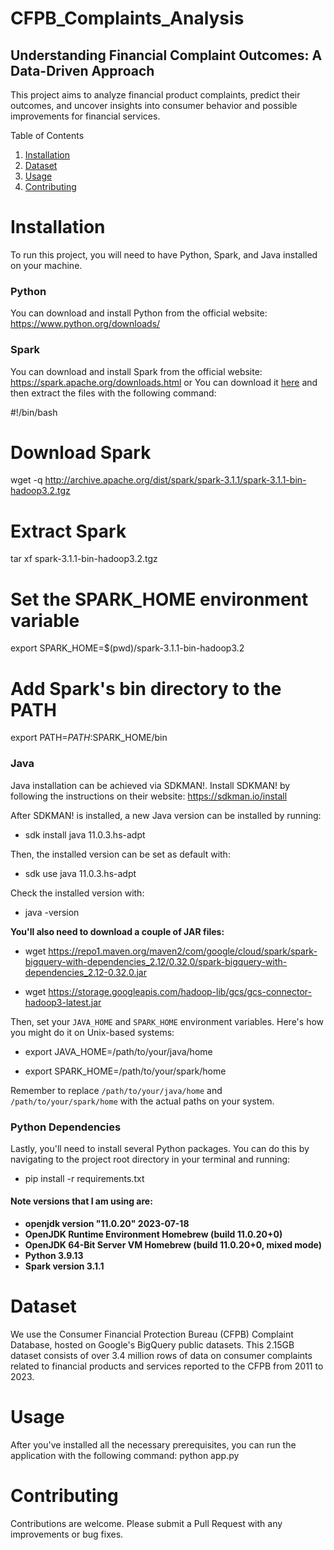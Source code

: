 # CFPB_Complaints_Analysis
## Understanding Financial Complaint Outcomes: A Data-Driven Approach

This project aims to analyze financial product complaints, predict their outcomes, and uncover insights into consumer behavior and possible improvements for financial services.

Table of Contents

1. [Installation](#installation)
2. [Dataset](#dataset)
3. [Usage](#usage)
4. [Contributing](#contributing)

# Installation

To run this project, you will need to have Python, Spark, and Java installed on your machine.

### Python

You can download and install Python from the official website: https://www.python.org/downloads/

### Spark

You can download and install Spark from the official website: https://spark.apache.org/downloads.html
or You can download it [here](http://archive.apache.org/dist/spark/spark-3.1.1/spark-3.1.1-bin-hadoop3.2.tgz) and then extract the files with the following command:

#!/bin/bash

# Download Spark
wget -q http://archive.apache.org/dist/spark/spark-3.1.1/spark-3.1.1-bin-hadoop3.2.tgz

# Extract Spark
tar xf spark-3.1.1-bin-hadoop3.2.tgz

# Set the SPARK_HOME environment variable
export SPARK_HOME=$(pwd)/spark-3.1.1-bin-hadoop3.2

# Add Spark's bin directory to the PATH
export PATH=$PATH:$SPARK_HOME/bin


### Java

Java installation can be achieved via SDKMAN!. Install SDKMAN! by following the instructions on their website: https://sdkman.io/install

After SDKMAN! is installed, a new Java version can be installed by running:

- sdk install java 11.0.3.hs-adpt
  
Then, the installed version can be set as default with:

- sdk use java 11.0.3.hs-adpt

Check the installed version with:

- java -version

**You'll also need to download a couple of JAR files:**

- wget https://repo1.maven.org/maven2/com/google/cloud/spark/spark-bigquery-with-dependencies_2.12/0.32.0/spark-bigquery-with-dependencies_2.12-0.32.0.jar
  
- wget https://storage.googleapis.com/hadoop-lib/gcs/gcs-connector-hadoop3-latest.jar

Then, set your `JAVA_HOME` and `SPARK_HOME` environment variables. Here's how you might do it on Unix-based systems:

- export JAVA_HOME=/path/to/your/java/home
  
- export SPARK_HOME=/path/to/your/spark/home

Remember to replace `/path/to/your/java/home` and `/path/to/your/spark/home` with the actual paths on your system.

### Python Dependencies

Lastly, you'll need to install several Python packages. You can do this by navigating to the project root directory in your terminal and running:

- pip install -r requirements.txt

#### Note versions that I am using are:
- **openjdk version "11.0.20" 2023-07-18**
- **OpenJDK Runtime Environment Homebrew (build 11.0.20+0)**
- **OpenJDK 64-Bit Server VM Homebrew (build 11.0.20+0, mixed mode)**
- **Python 3.9.13**
- **Spark version 3.1.1**


# Dataset
We use the Consumer Financial Protection Bureau (CFPB) Complaint Database, hosted on Google's BigQuery public datasets. This 2.15GB dataset consists of over 3.4 million rows of data on consumer complaints related to financial products and services reported to the CFPB from 2011 to 2023.

# Usage
After you've installed all the necessary prerequisites, you can run the application with the following command:
python app.py

# Contributing
Contributions are welcome. Please submit a Pull Request with any improvements or bug fixes.
